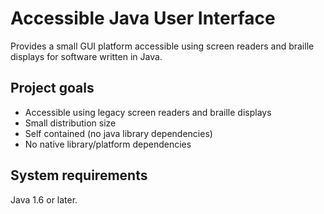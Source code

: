 # Accessible Java User Interface #
Provides a small GUI platform accessible using screen readers and braille displays for software written in Java.

## Project goals ##
  * Accessible using legacy screen readers and braille displays
  * Small distribution size
  * Self contained (no java library dependencies)
  * No native library/platform dependencies

## System requirements ##
Java 1.6 or later.
